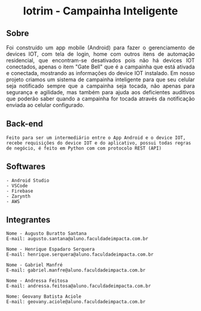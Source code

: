 <h1 align="center">
     Iotrim - Campainha Inteligente
</h1>

## Sobre
<p align="justify">
     Foi construído um app mobile (Android) para fazer o gerenciamento de devices IOT, com tela de login, home com outros itens de automação residencial, que encontram-se
  desativados pois não há devices IOT conectados, apenas o item "Gate Bell" que é a campainha que está ativada e conectada, mostrando as informações do device IOT instalado.
  Em nosso projeto criamos um sistema de campainha inteligente para que seu celular seja notificado sempre que a campainha seja tocada, não apenas para segurança e agilidade, mas 
  também para ajuda aos deficientes auditivos que poderão saber quando a campainha for tocada através da notificação enviada ao celular configurado.
</p>

## Back-end
```
Feito para ser um intermediário entre o App Android e o device IOT, recebe requisições do device IOT e do aplicativo, possui todas regras de negócio, é feito em Python com com protocolo REST (API)
```

## Softwares
```
- Android Studio
- VSCode
- Firebase
- Zarynth
- AWS
```


## Integrantes
```
Nome - Augusto Buratto Santana 
E-mail: augusto.santana@aluno.faculdadeimpacta.com.br  

Nome - Henrique Espadaro Serquera
E-mail: henrique.serquera@aluno.faculdadeimpacta.com.br  

Nome - Gabriel Manfré
E-mail: gabriel.manfre@aluno.faculdadeimpacta.com.br  

Nome - Andressa Feitosa
E-mail: andressa.feitosa@aluno.faculdadeimpacta.com.br  

Nome: Geovany Batista Aciole
E-mail: geovany.aciole@aluno.faculdadeimpacta.com.br    
```
